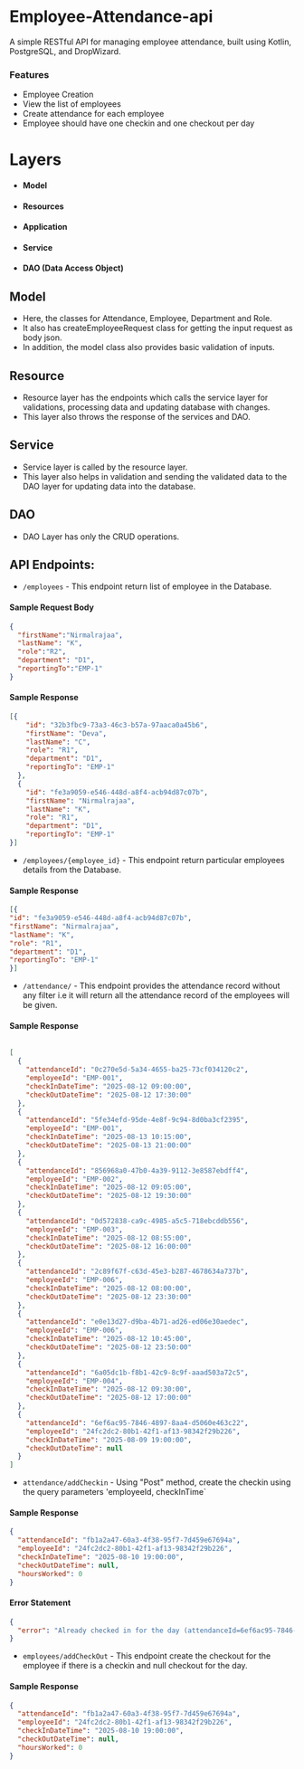 # Employee-Attendance-api
A simple RESTful API for managing employee attendance, built using Kotlin, PostgreSQL, and DropWizard.

### Features

- Employee Creation
- View the list of employees
- Create attendance for each employee
- Employee should have one checkin and one checkout per day


# Layers

- #### Model
- #### Resources
- #### Application
- #### Service
- #### DAO (Data Access Object)

## Model

- Here, the classes for Attendance, Employee, Department and Role.
- It also has createEmployeeRequest class for getting the input request as body json.
- In addition, the model class also provides basic validation of inputs.

## Resource

- Resource layer has the endpoints which calls the service layer for validations, processing data and updating database with changes.
- This layer also throws the response of the services and DAO.

## Service

- Service layer is called by the resource layer.
- This layer also helps in validation and sending the validated data to the DAO layer for updating data into the database.

## DAO

- DAO Layer has only the CRUD operations.


## API Endpoints:

- `/employees` - This endpoint return list of employee in the Database.

#### Sample Request Body

```json
{
  "firstName":"Nirmalrajaa",
  "lastName": "K",
  "role":"R2",
  "department": "D1",
  "reportingTo":"EMP-1"
}
```

#### Sample Response

```json
[{
    "id": "32b3fbc9-73a3-46c3-b57a-97aaca0a45b6",
    "firstName": "Deva",
    "lastName": "C",
    "role": "R1",
    "department": "D1",
    "reportingTo": "EMP-1"
  },
  {
    "id": "fe3a9059-e546-448d-a8f4-acb94d87c07b",
    "firstName": "Nirmalrajaa",
    "lastName": "K",
    "role": "R1",
    "department": "D1",
    "reportingTo": "EMP-1"
}]
```


- `/employees/{employee_id}` - This endpoint return particular employees details from the Database.


#### Sample Response

```json
[{
"id": "fe3a9059-e546-448d-a8f4-acb94d87c07b",
"firstName": "Nirmalrajaa",
"lastName": "K",
"role": "R1",
"department": "D1",
"reportingTo": "EMP-1"
}]
```

- `/attendance/` - This endpoint provides the attendance record without any filter i.e it will return all the attendance record of the employees will be given.

#### Sample Response

```json

[
  {
    "attendanceId": "0c270e5d-5a34-4655-ba25-73cf034120c2",
    "employeeId": "EMP-001",
    "checkInDateTime": "2025-08-12 09:00:00",
    "checkOutDateTime": "2025-08-12 17:30:00"
  },
  {
    "attendanceId": "5fe34efd-95de-4e8f-9c94-8d0ba3cf2395",
    "employeeId": "EMP-001",
    "checkInDateTime": "2025-08-13 10:15:00",
    "checkOutDateTime": "2025-08-13 21:00:00"
  },
  {
    "attendanceId": "856968a0-47b0-4a39-9112-3e8587ebdff4",
    "employeeId": "EMP-002",
    "checkInDateTime": "2025-08-12 09:05:00",
    "checkOutDateTime": "2025-08-12 19:30:00"
  },
  {
    "attendanceId": "0d572838-ca9c-4985-a5c5-718ebcddb556",
    "employeeId": "EMP-003",
    "checkInDateTime": "2025-08-12 08:55:00",
    "checkOutDateTime": "2025-08-12 16:00:00"
  },
  {
    "attendanceId": "2c89f67f-c63d-45e3-b287-4678634a737b",
    "employeeId": "EMP-006",
    "checkInDateTime": "2025-08-12 08:00:00",
    "checkOutDateTime": "2025-08-12 23:30:00"
  },
  {
    "attendanceId": "e0e13d27-d9ba-4b71-ad26-ed06e30aedec",
    "employeeId": "EMP-006",
    "checkInDateTime": "2025-08-12 10:45:00",
    "checkOutDateTime": "2025-08-12 23:50:00"
  },
  {
    "attendanceId": "6a05dc1b-f8b1-42c9-8c9f-aaad503a72c5",
    "employeeId": "EMP-004",
    "checkInDateTime": "2025-08-12 09:30:00",
    "checkOutDateTime": "2025-08-12 17:00:00"
  },
  {
    "attendanceId": "6ef6ac95-7846-4897-8aa4-d5060e463c22",
    "employeeId": "24fc2dc2-80b1-42f1-af13-98342f29b226",
    "checkInDateTime": "2025-08-09 19:00:00",
    "checkOutDateTime": null
  }
]
```


- `attendance/addCheckin` - Using "Post" method, create the checkin using the query parameters 'employeeId, checkInTime`

#### Sample Response

```json
{
  "attendanceId": "fb1a2a47-60a3-4f38-95f7-7d459e67694a",
  "employeeId": "24fc2dc2-80b1-42f1-af13-98342f29b226",
  "checkInDateTime": "2025-08-10 19:00:00",
  "checkOutDateTime": null,
  "hoursWorked": 0
}
```
#### Error Statement
```json
{
  "error": "Already checked in for the day (attendanceId=6ef6ac95-7846-4897-8aa4-d5060e463c22)"
}
```

- `employees/addCheckOut` - This endpoint create the checkout for the employee if there is a checkin and null checkout for the day.

#### Sample Response

```json
{
  "attendanceId": "fb1a2a47-60a3-4f38-95f7-7d459e67694a",
  "employeeId": "24fc2dc2-80b1-42f1-af13-98342f29b226",
  "checkInDateTime": "2025-08-10 19:00:00",
  "checkOutDateTime": null,
  "hoursWorked": 0
}
```